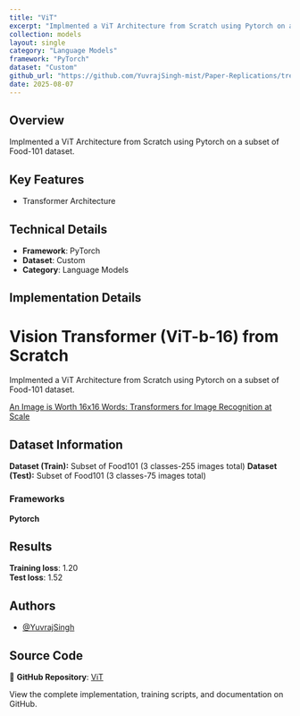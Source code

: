 ```yaml
---
title: "ViT"
excerpt: "Implmented a ViT Architecture from Scratch using Pytorch on a subset of Food-101 dataset."
collection: models
layout: single
category: "Language Models"
framework: "PyTorch"
dataset: "Custom"
github_url: "https://github.com/YuvrajSingh-mist/Paper-Replications/tree/master/ViT"
date: 2025-08-07
---
```


## Overview
Implmented a ViT Architecture from Scratch using Pytorch on a subset of Food-101 dataset.

## Key Features
- Transformer Architecture

## Technical Details
- **Framework**: PyTorch
- **Dataset**: Custom
- **Category**: Language Models

## Implementation Details

# Vision Transformer (ViT-b-16) from Scratch

Implmented a ViT Architecture from Scratch using Pytorch on a subset of Food-101 dataset.

[An Image is Worth 16x16 Words: Transformers for Image Recognition at Scale](https://arxiv.org/abs/1511.06434)

## Dataset Information

**Dataset (Train):** Subset of Food101 (3 classes-255 images total)
**Dataset (Test):** Subset of Food101 (3 classes-75 images total)

### Frameworks

**Pytorch**

## Results

**Training loss**: 1.20 \
**Test loss**: 1.52
## Authors

- [@YuvrajSingh](https://www.github.com/YuvrajSingh-mist)

## Source Code
📁 **GitHub Repository**: [ViT](https://github.com/YuvrajSingh-mist/Paper-Replications/tree/master/ViT)

View the complete implementation, training scripts, and documentation on GitHub.
